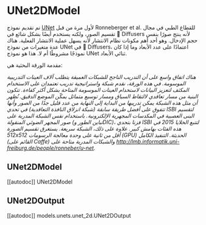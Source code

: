 # UNet2DModel
تم تقديم نموذج [UNet](https://huggingface.co/papers/1505.04597) لأول مرة من قبل Ronneberger et al. للقطاع الطبي في مجال تقسيم الصور، ولكنه يستخدم أيضًا بشكل شائع في 🤗 Diffusers لأنه ينتج صورًا بنفس حجم الإدخال. وهو أحد أهم مكونات نظام الانتشار لأنه يسهل عملية الانتشار الفعلية. هناك عدة متغيرات من نموذج UNet في 🤗 Diffusers، اعتمادًا على عدد الأبعاد وما إذا كان نموذجًا مشروطًا أم لا. هذا هو نموذج UNet ثنائي الأبعاد.

مقدمة الورقة البحثية هي:

*هناك اتفاق واسع على أن التدريب الناجح للشبكات العميقة يتطلب آلاف العينات التدريبية الموسومة. في هذه الورقة، نقدم شبكة واستراتيجية تدريب تعتمدان على الاستخدام المكثف لتعزيز البيانات لاستخدام العينات الموسومة المتاحة بشكل أكثر كفاءة. تتكون البنية من مسار تعاقدي لالتقاط السياق ومسار توسيع متماثل يمكّن الموضع الدقيق. نُظهر أن مثل هذه الشبكة يمكن تدريبها من البداية إلى النهاية من عدد قليل جدًا من الصور وأنها تتفوق على أفضل طريقة سابقة (شبكة انزلاق النافذة التعاقدية) في تحدي ISBI لتقسيم البنى العصبية في المكدسات المجهرية الإلكترونية. باستخدام نفس الشبكة المدربة على صور المجهر الضوئي المنقولة (تباين الطور وDIC)، فزنا بتحدي ISBI لتتبع الخلايا 2015 في هذه الفئات بهامش كبير. علاوة على ذلك، الشبكة سريعة. يستغرق تقسيم الصورة 512x512 أقل من ثانية على وحدة معالجة الرسومات (GPU) الحديثة. التنفيذ الكامل (القائم على Caffe) والشبكات المدربة متاحة على http://lmb.informatik.uni-freiburg.de/people/ronneber/u-net.*

## UNet2DModel
[[autodoc]] UNet2DModel

## UNet2DOutput
[[autodoc]] models.unets.unet_2d.UNet2DOutput